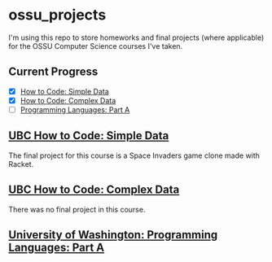 # ossu_projects
I'm using this repo to store homeworks and final projects (where applicable) for the OSSU Computer Science courses I've taken.

## Current Progress
- [x] [How to Code: Simple Data](#UBC-How-to-Code-Simple-Data)
- [x] [How to Code: Complex Data](#UBC-How-to-Code-Complex-Data)
- [ ] [Programming Languages: Part A](#University-of-Washington-Programming-Languages-Part-A)

## [UBC How to Code: Simple Data](https://www.edx.org/course/how-to-code-simple-data)
The final project for this course is a Space Invaders game clone made with Racket.

## [UBC How to Code: Complex Data](https://www.edx.org/course/how-to-code-complex-data)
There was no final project in this course.

## [University of Washington: Programming Languages: Part A](https://www.coursera.org/learn/programming-languages)

